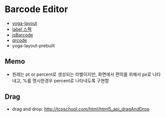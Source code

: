 # Barcode Editor

- [yoga-layout](https://yogalayout.com/)
- [label 스펙](https://www.notion.so/bgpworks/Label-8074847c68454a89bd82932d92e8540b)
- [jsBarcode](https://github.com/lindell/JsBarcode)
- [qrcode](https://github.com/soldair/node-qrcode)
- yoga-layout-prebuilt

## Memo

- 원래는 pt or percent로 생성되는 라벨이지만, 화면에서 편의를 위해서 px로 나타내고, %를 명시한경우 percent로 나타내도록 구현함

## Drag

- drag and drop: http://tcpschool.com/html/html5_api_dragAndDrop
